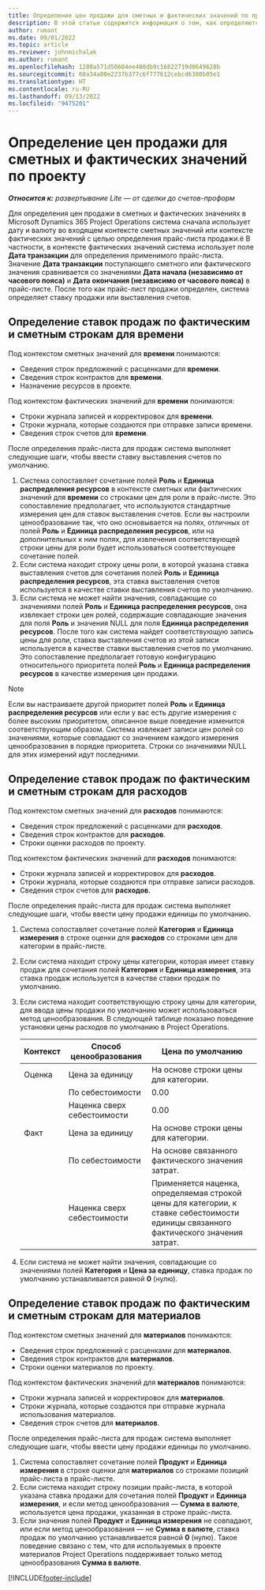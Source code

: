 ```yaml
---
title: Определение цен продажи для сметных и фактических значений по проекту
description: В этой статье содержится информация о том, как определяются цены продажи для сметных и фактических значений по проекту.
author: rumant
ms.date: 09/01/2022
ms.topic: article
ms.reviewer: johnmichalak
ms.author: rumant
ms.openlocfilehash: 1288a571d50604ee400db9c16822719d0649628b
ms.sourcegitcommit: 60a34a00e2237b377c6f777612cebcd6380b05e1
ms.translationtype: HT
ms.contentlocale: ru-RU
ms.lasthandoff: 09/13/2022
ms.locfileid: "9475201"
---
```

# <a name="determine-sales-prices-for-project-estimates-and-actuals"></a>Определение цен продажи для сметных и фактических значений по проекту

_**Относится к:** развертывание Lite — от сделки до счетов-проформ_

Для определения цен продажи в сметных и фактических значениях в Microsoft Dynamics 365 Project Operations система сначала использует дату и валюту  во входящем контексте сметных значений или контексте фактических значений с целью определения прайс-листа продажи.ё В частности, в контексте фактических значений система использует поле **Дата транзакции** для определения применимого прайс-листа. Значение **Дата транзакции** поступающего сметного или фактического значения сравнивается со значениями **Дата начала (независимо от часового пояса)** и **Дата окончания (независимо от часового пояса)** в прайс-листе. После того как прайс-лист продажи определен, система определяет ставку продажи или выставления счетов.

## <a name="determining-sales-rates-on-actual-and-estimate-lines-for-time"></a>Определение ставок продаж по фактическим и сметным строкам для времени

Под контекстом сметных значений для **времени** понимаются:

- Сведения строк предложений с расценками для **времени**.
- Сведения строк контрактов для **времени**.
- Назначение ресурсов в проекте.

Под контекстом фактических значений для **времени** понимаются:

- Строки журнала записей и корректировок для **времени**.
- Строки журнала, которые создаются при отправке записи времени.
- Сведения строк счетов для **времени**. 

После определения прайс-листа для продаж система выполняет следующие шаги, чтобы ввести ставку выставления счетов по умолчанию.

1. Система сопоставляет сочетание полей **Роль** и **Единица распределения ресурсов** в контексте сметных или фактических значений для **времени** со строками цен для роли в прайс-листе. Это сопоставление предполагает, что используются стандартные измерения цен для ставок выставления счетов. Если вы настроили ценообразование так, что оно основывается на полях, отличных от полей **Роль** и **Единица распределения ресурсов**, или на дополнительных к ним полях, для извлечения соответствующей строки цены для роли будет использоваться соответствующее сочетание полей.
1. Если система находит строку цены роли, в которой указана ставка выставления счетов для сочетания полей **Роль** и **Единица распределения ресурсов**, эта ставка выставления счетов используется в качестве ставки выставления счетов по умолчанию.
1. Если система не может найти значения, совпадающие со значениями полей **Роль** и **Единица распределения ресурсов**, она извлекает строки цен ролей, содержащие совпадающие значения для поля **Роль** и значения NULL для поля **Единица распределения ресурсов**. После того как система найдет соответствующую запись цены для роли, ставка выставления счетов из этой записи используется в качестве ставки выставления счетов по умолчанию. Это сопоставление предполагает готовую конфигурацию относительного приоритета полей **Роль** и **Единица распределения ресурсов** в качестве измерения цен продажи.

> [!NOTE]
> Если вы настраиваете другой приоритет полей **Роль** и **Единица распределения ресурсов** или если у вас есть другие измерения с более высоким приоритетом, описанное выше поведение изменится соответствующим образом. Система извлекает записи цен ролей со значениями, которые совпадают со значением каждого измерения ценообразования в порядке приоритета. Строки со значениями NULL для этих измерений идут последними.

## <a name="determining-sales-rates-on-actual-and-estimate-lines-for-expense"></a>Определение ставок продаж по фактическим и сметным строкам для расходов

Под контекстом сметных значений для **расходов** понимаются:

- Сведения строк предложений с расценками для **расходов**.
- Сведения строк контрактов для **расходов**.
- Строки оценки расходов по проекту.

Под контекстом фактических значений для **расходов** понимаются:

- Строки журнала записей и корректировок для **расходов**.
- Строки журнала, которые создаются при отправке записи расходов.
- Сведения строк счетов для **расходов**. 

После определения прайс-листа для продаж система выполняет следующие шаги, чтобы ввести цену продажи единицы по умолчанию.

1. Система сопоставляет сочетание полей **Категория** и **Единица измерения** в строке оценки для **расходов** со строками цен для категории в прайс-листе.
1. Если система находит строку цены категории, которая имеет ставку продаж для сочетания полей **Категория** и **Единица измерения**, эта ставка продаж используется в качестве ставки продаж по умолчанию.
1. Если система находит соответствующую строку цены для категории, для ввода цены продажи по умолчанию может использоваться метод ценообразования. В следующей таблице показано поведение установки цены расходов по умолчанию в Project Operations.

    | Контекст | Способ ценообразования | Цена по умолчанию |
    | --- | --- | --- |
    | Оценка | Цена за единицу | На основе строки цены для категории. |
    |        | По себестоимости | 0.00 |
    |        | Наценка сверх себестоимости | 0.00 |
    | Факт | Цена за единицу | На основе строки цены для категории. |
    |        | По себестоимости | На основе связанного фактического значения затрат. |
    |        | Наценка сверх себестоимости | Применяется наценка, определяемая строкой цены для категории, к ставке себестоимости единицы связанного фактического значения затрат. |

1. Если система не может найти значения, совпадающие со значениями полей **Категория** и **Цена за единицу**, ставка продаж по умолчанию устанавливается равной **0** (нулю).

## <a name="determining-sales-rates-on-actual-and-estimate-lines-for-material"></a>Определение ставок продаж по фактическим и сметным строкам для материалов

Под контекстом сметных значений для **материалов** понимаются:

- Сведения строк предложений с расценками для **материалов**.
- Сведения строк контрактов для **материалов**.
- Строки оценки материалов по проекту.

Под контекстом фактических значений для **материалов** понимаются:

- Строки журнала записей и корректировок для **материалов**.
- Строки журнала, которые создаются при отправке журнала использования материалов.
- Сведения строк счетов для **материалов**. 

После определения прайс-листа для продаж система выполняет следующие шаги, чтобы ввести цену продажи единицы по умолчанию.

1. Система сопоставляет сочетание полей **Продукт** и **Единица измерения** в строке оценки для **материалов** со строками позиций прайс-листа в прайс-листе.
1. Если система находит строку позиции прайс-листа, в которой указана ставка продажи для сочетания полей **Продукт** и **Единица измерения**, и если метод ценообразования — **Сумма в валюте**, используется цена продажи, указанная в строке прайс-листа. 
1. Если значения полей **Продукт** и **Единица измерения** не совпадают, или если метод ценообразования — не **Сумма в валюте**, ставка продаж по умолчанию устанавливается равной **0** (нулю). Такое поведение связано с тем, что для используемых в проекте материалов Project Operations поддерживает только метод ценообразования **Сумма в валюте**.

[!INCLUDE[footer-include](../../includes/footer-banner.md)]
